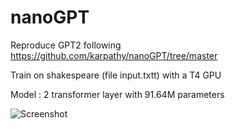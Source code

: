 # nanoGPT

Reproduce GPT2 following https://github.com/karpathy/nanoGPT/tree/master

Train on shakespeare (file input.txtt) with a T4 GPU

Model : 2 transformer layer with 91.64M parameters

![Screenshot](https://github.com/WayneZHAO1989/nanoGPT/screenshot.jpeg)
